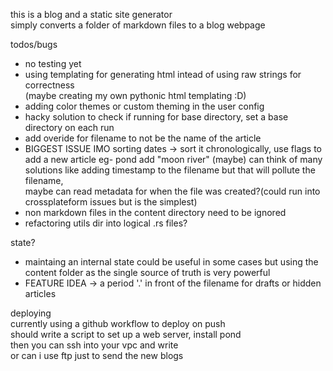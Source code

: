this is a blog and a static site generator  
simply converts a folder of markdown files to a blog webpage  

todos/bugs  
- no testing yet
- using templating for generating html intead of using raw strings for correctness  
    (maybe creating my own pythonic html templating :D)
- adding color themes or custom theming in the user config
- hacky solution to check if running for base directory, set a base directory on each run
- add overide for filename to not be the name of the article
- BIGGEST ISSUE IMO sorting dates -> sort it chronologically, use flags to add a new article eg- pond add "moon river" (maybe)
  can think of many solutions like adding timestamp to the filename but that will pollute the filename,  
  maybe can read metadata for when the file was created?(could run into crossplateform issues but is the simplest)
- non markdown files in the content directory need to be ignored
- refactoring utils dir into logical .rs files?

state?
- maintaing an internal state could be useful in some cases but using the content folder as the single source of truth is very powerful
- FEATURE IDEA -> a period '.' in front of the filename for drafts or hidden articles

deploying  
currently using a github workflow to deploy on push  
should write a script to set up a web server, install pond  
then you can ssh into your vpc and write  
or can i use ftp just to send the new blogs  

